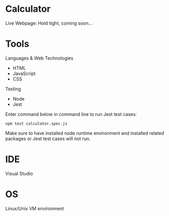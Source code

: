 # Calculator
Live Webpage: Hold tight, coming soon...

# Tools
Languages & Web Technologies
- HTML
- JavaScript
- CSS

Testing
- Node 
- Jest

Enter command below in command line to run Jest test cases:
```
npm test calculator.spec.js
```
Make sure to have installed node runtime environment and installed related packages or Jest test cases will not run.

# IDE
Visual Studio

# OS
Linux/Unix VM environment
